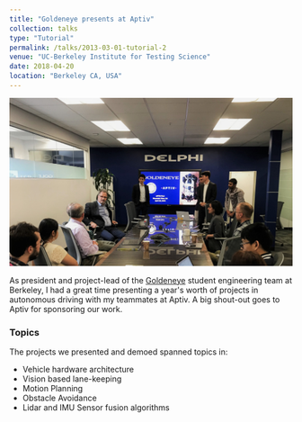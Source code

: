 ```yaml
---
title: "Goldeneye presents at Aptiv"
collection: talks
type: "Tutorial"
permalink: /talks/2013-03-01-tutorial-2
venue: "UC-Berkeley Institute for Testing Science"
date: 2018-04-20
location: "Berkeley CA, USA"
---
```


![presentation pic](/images/Aptiv_Presentation.jpg)

As president and project-lead of the [Goldeneye](https://goldeneye.berkeley.edu) student engineering team at Berkeley, I had a great time presenting a year's worth of projects in autonomous driving with my teammates at Aptiv. A big shout-out goes to Aptiv for sponsoring our work.

### Topics
 The projects we presented and demoed spanned topics in: 

* Vehicle hardware architecture
* Vision based lane-keeping
* Motion Planning
* Obstacle Avoidance 
* Lidar and IMU Sensor fusion algorithms
